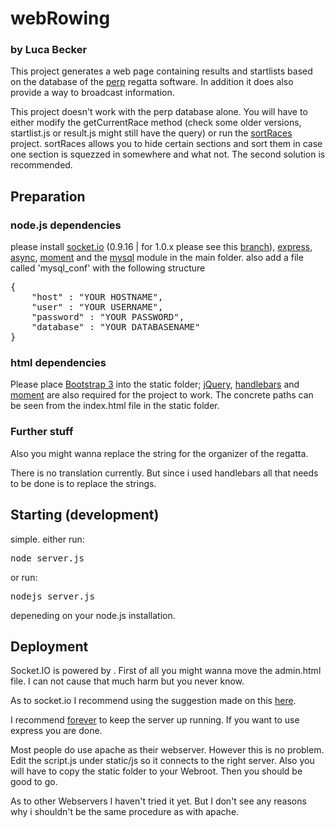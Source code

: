 # webRowing 
### by Luca Becker


This project generates a web page containing results and startlists based on the database of the [perp](http://perp.de/) regatta software. In addition it does also provide a way to broadcast information.

This project doesn't work with the perp database alone. You will have to either modify the getCurrentRace method (check some older versions, startlist.js or result.js might still have the query) or run the [sortRaces]( https://github.com/lucavb/sortRaces ) project. sortRaces allows you to hide certain sections and sort them in case one section is squezzed in somewhere and what not. The second solution is recommended.


## Preparation

### node.js dependencies

please install [socket.io](https://www.npmjs.org/package/socket.io) (0.9.16 | for 1.0.x please see this [branch](https://github.com/lucavb/webRowing/tree/socket.io-v1-testing)), [express](https://www.npmjs.org/package/express), [async](https://www.npmjs.org/package/async), [moment](https://www.npmjs.org/package/moment) and the [mysql](https://www.npmjs.org/package/mysql) module in the main folder.
also add a file called 'mysql_conf' with the following structure
<pre>
{
	"host" : "YOUR HOSTNAME",
	"user" : "YOUR USERNAME",
	"password" : "YOUR PASSWORD",
	"database" : "YOUR DATABASENAME"
}
</pre>

### html dependencies

Please place [Bootstrap 3](http://getbootstrap.com/) into the static folder; [jQuery]( https://jquery.com/ ), [handlebars]( http://handlebarsjs.com/ ) and [moment]( http://momentjs.com/ ) are also required for the project to work.
The concrete paths can be seen from the index.html file in the static folder.

### Further stuff

Also you might wanna replace the string for the organizer of the regatta.

There is no translation currently. But since i used handlebars all that needs to be done is to replace the strings. 

## Starting (development)

simple. either run:
<pre>
node server.js
</pre>
or run:
<pre>
nodejs server.js
</pre>
depeneding on your node.js installation.

## Deployment

Socket.IO is powered by .
First of all you might wanna move the admin.html file. I can not cause that much harm but you never know.

As to socket.io I recommend using the suggestion made on this [here](https://github.com/LearnBoost/Socket.IO/wiki/Configuring-Socket.IO#recommended-production-settings).

I recommend [forever](https://github.com/nodejitsu/forever) to keep the server up running. If you want to use express you are done. 

Most people do use apache as their webserver. However this is no problem. Edit the script.js under static/js so it connects to the right server. Also you will have to copy the static folder to your Webroot. Then you should be good to go.

As to other Webservers I haven't tried it yet. But I don't see any reasons why i shouldn't be the same procedure as with apache.